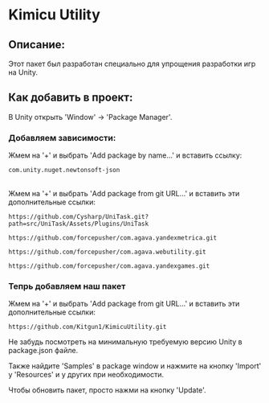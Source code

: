 # Kimicu Utility
## Описание:
Этот пакет был разработан специально для упрощения разработки игр на Unity.
## Как добавить в проект:
В Unity открыть 'Window' -> 'Package Manager'.
### Добавляем зависимости:
Жмем на '+' и выбрать 'Add package by name...' и вставить ссылку: 
```
com.unity.nuget.newtonsoft-json
```
<br> Жмем на '+' и выбрать 'Add package from git URL...' и вставить эти дополнительные ссылки: 
```
https://github.com/Cysharp/UniTask.git?path=src/UniTask/Assets/Plugins/UniTask
```
```
https://github.com/forcepusher/com.agava.yandexmetrica.git
```
```
https://github.com/forcepusher/com.agava.webutility.git
```
```
https://github.com/forcepusher/com.agava.yandexgames.git
```
### Тепрь добавляем наш пакет
Жмем на '+' и выбрать 'Add package from git URL...' и вставить эти дополнительные ссылки: 
```
https://github.com/Kitgun1/KimicuUtility.git
```
Не забудь посмотреть на минимальную требуемую версию Unity в package.json файле.

Также найдите 'Samples' в package window и нажмите на кнопку 'Import' у 'Resources' и у других при необходимости.

Чтобы обновить пакет, просто нажми на кнопку 'Update'.

